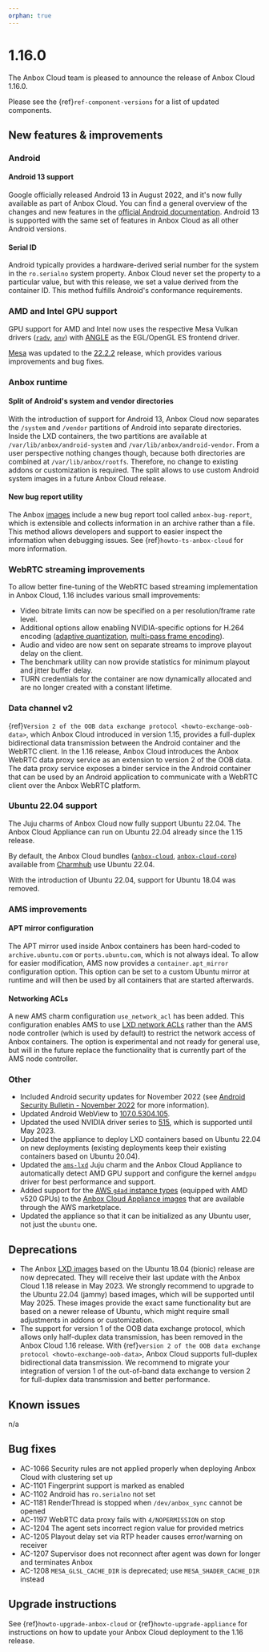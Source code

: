 ```yaml
---
orphan: true
---
```

# 1.16.0

The Anbox Cloud team is pleased to announce the release of Anbox Cloud 1.16.0.

Please see the {ref}`ref-component-versions` for a list of updated components.

## New features & improvements

### Android

#### Android 13 support

Google officially released Android 13 in August 2022, and it's now fully available as part of Anbox Cloud. You can find a general overview of the changes and new features in the [official Android documentation](https://developer.android.com/about/versions/13). Android 13 is supported with the same set of features in Anbox Cloud as all other Android versions.

#### Serial ID

Android typically provides a hardware-derived serial number for the system in the `ro.serialno` system property. Anbox Cloud never set the property to a particular value, but with this release, we set a value derived from the container ID. This method fulfills Android's conformance requirements.

### AMD and Intel GPU support

GPU support for AMD and Intel now uses the respective Mesa Vulkan drivers ([`radv`](https://docs.mesa3d.org/drivers/radv.html),  [`anv`](https://docs.mesa3d.org/drivers/anv.html)) with [ANGLE](https://chromium.googlesource.com/angle/angle) as the EGL/OpenGL ES frontend driver.

[Mesa](https://mesa3d.org/) was updated to the [22.2.2](https://docs.mesa3d.org/relnotes/22.2.2.html) release, which provides various improvements and bug fixes.

### Anbox runtime

#### Split of Android's system and vendor directories

With the introduction of support for Android 13, Anbox Cloud now separates the `/system` and `/vendor` partitions of Android into separate directories. Inside the LXD containers, the two partitions are available at `/var/lib/anbox/android-system` and `/var/lib/anbox/android-vendor`. From a user perspective nothing changes though, because both directories are combined at `/var/lib/anbox/rootfs`. Therefore, no change to existing addons or customization is required. The split allows to use custom Android system images in a future Anbox Cloud release.

#### New bug report utility

The Anbox [images](https://anbox-cloud.io/docs/ref/provided-images) include a new bug report tool called `anbox-bug-report`, which is extensible and collects information in an archive rather than a file. This method allows developers and support to easier inspect the information when debugging issues. See {ref}`howto-ts-anbox-cloud` for more information.

### WebRTC streaming improvements

To allow better fine-tuning of the WebRTC based streaming implementation in Anbox Cloud, 1.16 includes various small improvements:

* Video bitrate limits can now be specified on a per resolution/frame rate level.
* Additional options allow enabling NVIDIA-specific options for H.264 encoding ([adaptive quantization](https://docs.nvidia.com/video-technologies/video-codec-sdk/11.0/nvenc-video-encoder-api-prog-guide/#adaptive-quantization-aq), [multi-pass frame encoding](https://docs.nvidia.com/video-technologies/video-codec-sdk/11.0/nvenc-video-encoder-api-prog-guide/#multi-pass-frame-phencoding)).
* Audio and video are now sent on separate streams to improve playout delay on the client.
* The benchmark utility can now provide statistics for minimum playout and jitter buffer delay.
* TURN credentials for the container are now dynamically allocated and are no longer created with a constant lifetime.

### Data channel v2

{ref}`Version 2 of the OOB data exchange protocol <howto-exchange-oob-data>`, which Anbox Cloud introduced in version 1.15, provides a full-duplex bidirectional data transmission between the Android container and the WebRTC client. In the 1.16 release, Anbox Cloud introduces the Anbox WebRTC data proxy service as an extension to version 2 of the OOB data. The data proxy service exposes a binder service in the Android container that can be used by an Android application to communicate with a WebRTC client over the Anbox WebRTC platform.

### Ubuntu 22.04 support

The Juju charms of Anbox Cloud now fully support Ubuntu 22.04. The Anbox Cloud Appliance can run on Ubuntu 22.04 already since the 1.15 release.

By default, the Anbox Cloud bundles ([`anbox-cloud`](https://charmhub.io/anbox-cloud), [`anbox-cloud-core`](https://charmhub.io/anbox-cloud-core)) available from [Charmhub](https://charmhub.io/) use Ubuntu 22.04.

With the introduction of Ubuntu 22.04, support for Ubuntu 18.04 was removed.

### AMS improvements

#### APT mirror configuration

The APT mirror used inside Anbox containers has been hard-coded to `archive.ubuntu.com` or `ports.ubuntu.com`, which is not always ideal. To allow for easier modification, AMS now provides a `container.apt_mirror` configuration option. This option can be set to a custom Ubuntu mirror at runtime and will then be used by all containers that are started afterwards.

#### Networking ACLs

A new AMS charm configuration `use_network_acl` has been added. This configuration enables AMS to use [LXD network ACLs](https://documentation.ubuntu.com/lxd/en/latest/howto/network_acls/) rather than the AMS node controller (which is used by default) to restrict the network access of Anbox containers. The option is experimental and not ready for general use, but will in the future replace the functionality that is currently part of the AMS node controller.

### Other

* Included Android security updates for November 2022 (see [Android Security Bulletin - November 2022](https://source.android.com/docs/security/bulletin/2022-11-01) for more information).
* Updated Android WebView to [107.0.5304.105](https://chromereleases.googleblog.com/2022/11/chrome-for-android-update.html).
* Updated the used NVIDIA driver series to [515](https://docs.nvidia.com/datacenter/tesla/index.html), which is supported until May 2023.
* Updated the appliance to deploy LXD containers based on Ubuntu 22.04 on new deployments (existing deployments keep their existing containers based on Ubuntu 20.04).
* Updated the [`ams-lxd`](https://charmhub.io/ams-lxd) Juju charm and the Anbox Cloud Appliance to automatically detect AMD GPU support and configure the kernel `amdgpu` driver for best performance and support.
* Added support for the [AWS `g4ad` instance types](https://aws.amazon.com/ec2/instance-types/g4/) (equipped with AMD v520 GPUs) to the [Anbox Cloud Appliance images](https://aws.amazon.com/marketplace/pp/prodview-3lx6xyaapstz4) that are available through the AWS marketplace.
* Updated the appliance so that it can be initialized as any Ubuntu user, not just the `ubuntu` one.

## Deprecations

* The Anbox [LXD images](https://anbox-cloud.io/docs/ref/provided-images) based on the Ubuntu 18.04 (bionic) release are now deprecated. They will receive their last update with the Anbox Cloud 1.18 release in May 2023. We strongly recommend to upgrade to the Ubuntu 22.04 (jammy) based images, which will be supported until May 2025. These images provide the exact same functionality but are based on a newer release of Ubuntu, which might require small adjustments in addons or customization.
* The support for version 1 of the OOB data exchange protocol, which allows only half-duplex data transmission, has been removed in the Anbox Cloud 1.16 release. With {ref}`version 2 of the OOB data exchange protocol <howto-exchange-oob-data>`, Anbox Cloud supports full-duplex bidirectional data transmission. We recommend to migrate your integration of version 1 of the out-of-band data exchange to version 2 for full-duplex data transmission and better performance.

## Known issues

n/a

## Bug fixes

* AC-1066 Security rules are not applied properly when deploying Anbox Cloud with clustering set up
* AC-1101 Fingerprint support is marked as enabled
* AC-1102 Android has `ro.serialno` not set
* AC-1181 RenderThread is stopped when `/dev/anbox_sync` cannot be opened
* AC-1197 WebRTC data proxy fails with `4/NOPERMISSION` on stop
* AC-1204 The agent sets incorrect region value for provided metrics
* AC-1205 Playout delay set via RTP header causes error/warning on receiver
* AC-1207 Supervisor does not reconnect after agent was down for longer and terminates Anbox
* AC-1208 `MESA_GLSL_CACHE_DIR` is deprecated; use `MESA_SHADER_CACHE_DIR` instead

## Upgrade instructions

See {ref}`howto-upgrade-anbox-cloud` or {ref}`howto-upgrade-appliance` for instructions on how to update your Anbox Cloud deployment to the 1.16 release.
